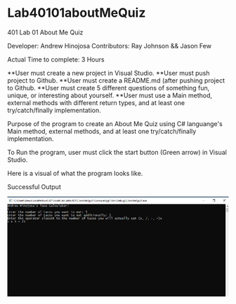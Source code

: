 # Lab40101aboutMeQuiz

401 Lab 01 About Me Quiz

Developer: Andrew Hinojosa
Contributors: Ray Johnson && Jason Few

Actual Time to complete: 3 Hours

**User must create a new project in Visual Studio. 
**User must push project to Github.
**User must create a README.md (after pushing project to Github.
**User must create 5 different questions of something fun, unique, or interesting about yourself.
**User must use a Main method, external methods with different return types, and at least one try/catch/finally implementation.

Purpose of the program to create an About Me Quiz using C# languange's Main method, external methods, and at least one try/catch/finally implementation.

To Run the program, user must click the start button (Green arrow) in Visual Studio.

Here is a visual of what the program looks like.

Successful Output

![output](https://github.com/drewsview34/codeCalculator401/blob/master/Assests/Capture.PNG)
